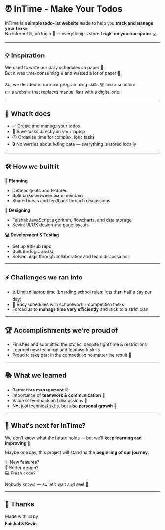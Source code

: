 # ⏰ InTime - Make Your Todos  

InTime is a **simple todo-list website** made to help you **track and manage your tasks**.  
No internet 🌐, no login 🔑 — everything is stored **right on your computer** 💻.  

---

## 💡 Inspiration
We used to write our daily schedules on paper 📝.  
But it was time-consuming ⌛ and wasted a lot of paper 🌳.  

So, we decided to turn our programming skills 💻 into a solution:  
👉 a website that replaces manual lists with a digital one.  

---

## 🚀 What it does
- ✅ Create and manage your todos  
- 📂 Save tasks directly on your laptop  
- 🕒 Organize time for complex, long tasks  
- 🔒 No worries about losing data — everything is stored locally  

---

## 🛠️ How we built it
**📌 Planning**  
- Defined goals and features  
- Split tasks between team members  
- Shared ideas and feedback through discussions  

**🎨 Designing**  
- Faishal: JavaScript algorithm, flowcharts, and data storage  
- Kevin: UI/UX design and page layouts  

**💻 Development & Testing**  
- Set up GitHub repo  
- Built the logic and UI  
- Solved bugs through collaboration and team discussions  

---

## ⚡ Challenges we ran into
- ⏳ Limited laptop time (boarding school rules: less than half a day per day)  
- 🎒 Busy schedules with schoolwork + competition tasks  
- Forced us to **manage time very efficiently** and stick to a strict plan  

---

## 🏆 Accomplishments we're proud of
- Finished and submitted the project despite tight time & restrictions  
- Learned new technical and teamwork skills  
- Proud to take part in the competition no matter the result 💪  

---

## 📚 What we learned
- Better **time management** ⏰  
- Importance of **teamwork & communication** 🤝  
- Value of feedback and discussions 💬  
- Not just technical skills, but also **personal growth** 🌱  

---

## 🔮 What's next for InTime?
We don’t know what the future holds — but we’ll **keep learning and improving** 🚀  

Maybe one day, this project will stand as the **beginning of our journey**.  

✨ New features?  
🎨 Better design?  
💻 Fresh code?  

Nobody knows — so let’s wait and see! 👀  

---

## 🙏 Thanks  
Made with ⌨️ by  
**Faishal & Kevin**  
